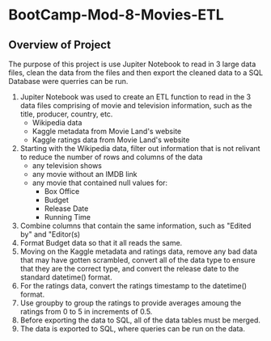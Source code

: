 # BootCamp-Mod-8-Movies-ETL
## Overview of Project
The purpose of this project is use Jupiter Notebook to read in 3 large data files, clean the data from the files and then export the cleaned data to a SQL Database were querries can be run.

1. Jupiter Notebook was used to create an ETL function to read in the 3 data files comprising of movie and television information, such as the title, producer, country, etc.
   - Wikipedia data
   - Kaggle metadata from Movie Land's website
   - Kaggle ratings data from Movie Land's website
2. Starting with the Wikipedia data, filter out information that is not relivant to reduce the number of rows and columns of the data
   - any television shows
   - any movie without an IMDB link
   - any movie that contained null values for:
     * Box Office
     * Budget
     * Release Date
     * Running Time
3. Combine columns that contain the same information, such as "Edited by" and "Editor(s)
4. Format Budget data so that it all reads the same.
5. Moving on the Kaggle metadata and ratings data, remove any bad data that may have gotten scrambled, convert all of the data type to ensure that they are the correct type, and convert the release date to the standard datetime() format.
6. For the ratings data, convert the ratings timestamp to the datetime() format.
7. Use groupby to group the ratings to provide averages amoung the ratings from 0 to 5 in increments of 0.5.
8. Before exporting the data to SQL, all of the data tables must be merged.
9. The data is exported to SQL, where queries can be run on the data.
